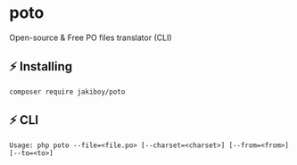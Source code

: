 # poto
Open-source & Free PO files translator (CLI)

## ⚡ Installing

```
composer require jakiboy/poto
```

## ⚡ CLI

```
Usage: php poto --file=<file.po> [--charset=<charset>] [--from=<from>] [--to=<to>]
```
